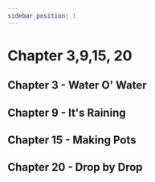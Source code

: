```yaml
---
sidebar_position: 1
---
```


# Chapter 3,9,15, 20


## Chapter 3 - Water O' Water

## Chapter 9 - It's Raining

## Chapter 15 - Making Pots

## Chapter 20 - Drop by Drop




